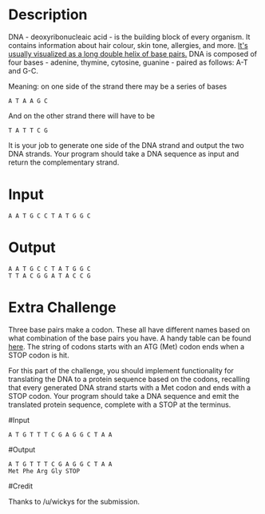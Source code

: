 # Description

DNA - deoxyribonucleaic acid - is the building block of every organism. It contains information about hair colour, skin tone, allergies, and more.
[It's usually visualized as a long double helix of base pairs.](http://cdn.theatlantic.com/static/mt/assets/science/shutterstock_34693498%20copy.jpg) DNA is composed of four bases - adenine, thymine, cytosine, guanine - paired as follows: A-T and G-C. 

Meaning: on one side of the strand there may be a series of bases 

    A T A A G C 

And on the other strand there will have to be

    T A T T C G

It is your job to generate one side of the DNA strand and output the two DNA strands. Your program should take a DNA sequence as input and return the complementary strand. 

# Input

    A A T G C C T A T G G C

# Output
    A A T G C C T A T G G C
    T T A C G G A T A C C G

# Extra Challenge 

Three base pairs make a codon. These all have different names based on what combination of the base pairs you have. A handy table can be found [here](http://en.wikipedia.org/wiki/DNA_codon_table).
The string of codons starts with an ATG (Met) codon ends when a STOP codon is hit.

For this part of the challenge, you should implement functionality for translating the DNA to a protein sequence based on the codons, recalling that every generated DNA strand starts with a Met codon and ends with a STOP codon. Your program should take a DNA sequence and emit the translated protein sequence, complete with a STOP at the terminus. 

#Input

    A T G T T T C G A G G C T A A

#Output

    A T G T T T C G A G G C T A A
    Met Phe Arg Gly STOP

#Credit

Thanks to /u/wickys for the submission.
